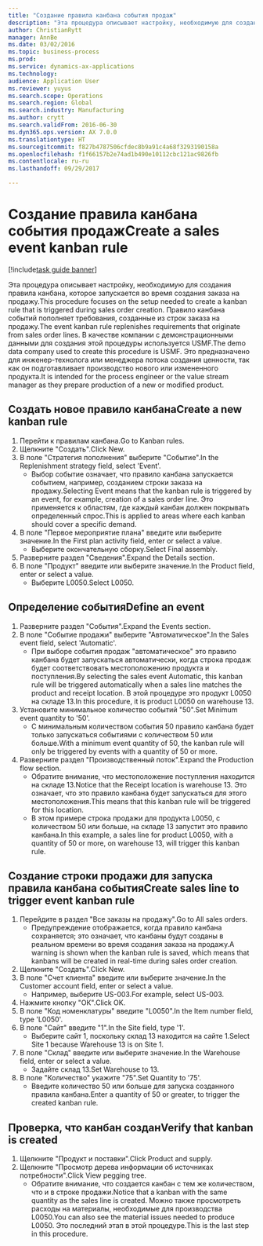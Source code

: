 ```yaml
--- 
title: "Создание правила канбана события продаж"
description: "Эта процедура описывает настройку, необходимую для создания правила канбана, которое запускается во время создания заказа на продажу."
author: ChristianRytt
manager: AnnBe
ms.date: 03/02/2016
ms.topic: business-process
ms.prod: 
ms.service: dynamics-ax-applications
ms.technology: 
audience: Application User
ms.reviewer: yuyus
ms.search.scope: Operations
ms.search.region: Global
ms.search.industry: Manufacturing
ms.author: crytt
ms.search.validFrom: 2016-06-30
ms.dyn365.ops.version: AX 7.0.0
ms.translationtype: HT
ms.sourcegitcommit: f827b4787506cfdec8b9a91c4a68f3293190158a
ms.openlocfilehash: f1f66157b2e74ad1b490e10112cbc121ac9826fb
ms.contentlocale: ru-ru
ms.lasthandoff: 09/29/2017

---
```

# <a name="create-a-sales-event-kanban-rule"></a><span data-ttu-id="f07a7-103">Создание правила канбана события продаж</span><span class="sxs-lookup"><span data-stu-id="f07a7-103">Create a sales event kanban rule</span></span>

[!include[task guide banner](../../includes/task-guide-banner.md)]

<span data-ttu-id="f07a7-104">Эта процедура описывает настройку, необходимую для создания правила канбана, которое запускается во время создания заказа на продажу.</span><span class="sxs-lookup"><span data-stu-id="f07a7-104">This procedure focuses on the setup needed to create a kanban rule that is triggered during sales order creation.</span></span> <span data-ttu-id="f07a7-105">Правило канбана событий пополняет требования, созданные из строк заказа на продажу.</span><span class="sxs-lookup"><span data-stu-id="f07a7-105">The event kanban rule replenishes requirements that originate from sales order lines.</span></span> <span data-ttu-id="f07a7-106">В качестве компании с демонстрационными данными для создания этой процедуры используется USMF.</span><span class="sxs-lookup"><span data-stu-id="f07a7-106">The demo data company used to create this procedure is USMF.</span></span> <span data-ttu-id="f07a7-107">Это предназначено для инженер-технолога или менеджера потока создания ценности, так как он подготавливает производство нового или измененного продукта.</span><span class="sxs-lookup"><span data-stu-id="f07a7-107">It is intended for the process engineer or the value stream manager as they prepare production of a new or modified product.</span></span>




## <a name="create-a-new-kanban-rule"></a><span data-ttu-id="f07a7-108">Создать новое правило канбана</span><span class="sxs-lookup"><span data-stu-id="f07a7-108">Create a new kanban rule</span></span>
1. <span data-ttu-id="f07a7-109">Перейти к правилам канбана.</span><span class="sxs-lookup"><span data-stu-id="f07a7-109">Go to Kanban rules.</span></span>
2. <span data-ttu-id="f07a7-110">Щелкните "Создать".</span><span class="sxs-lookup"><span data-stu-id="f07a7-110">Click New.</span></span>
3. <span data-ttu-id="f07a7-111">В поле "Стратегия пополнения" выберите "Событие".</span><span class="sxs-lookup"><span data-stu-id="f07a7-111">In the Replenishment strategy field, select 'Event'.</span></span>
    * <span data-ttu-id="f07a7-112">Выбор событие означает, что правило канбана запускается событием, например, созданием строки заказа на продажу.</span><span class="sxs-lookup"><span data-stu-id="f07a7-112">Selecting Event means that the kanban rule is triggered by an event, for example, creation of a sales order line.</span></span>   <span data-ttu-id="f07a7-113">Это применяется к областям, где каждый канбан должен покрывать определенный спрос.</span><span class="sxs-lookup"><span data-stu-id="f07a7-113">This is applied to areas where each kanban should cover a specific demand.</span></span>  
4. <span data-ttu-id="f07a7-114">В поле "Первое мероприятие плана" введите или выберите значение.</span><span class="sxs-lookup"><span data-stu-id="f07a7-114">In the First plan activity field, enter or select a value.</span></span>
    * <span data-ttu-id="f07a7-115">Выберите окончательную сборку.</span><span class="sxs-lookup"><span data-stu-id="f07a7-115">Select Final assembly.</span></span>  
5. <span data-ttu-id="f07a7-116">Разверните раздел "Сведения".</span><span class="sxs-lookup"><span data-stu-id="f07a7-116">Expand the Details section.</span></span>
6. <span data-ttu-id="f07a7-117">В поле "Продукт" введите или выберите значение.</span><span class="sxs-lookup"><span data-stu-id="f07a7-117">In the Product field, enter or select a value.</span></span>
    * <span data-ttu-id="f07a7-118">Выберите L0050.</span><span class="sxs-lookup"><span data-stu-id="f07a7-118">Select L0050.</span></span>  

## <a name="define-an-event"></a><span data-ttu-id="f07a7-119">Определение события</span><span class="sxs-lookup"><span data-stu-id="f07a7-119">Define an event</span></span>
1. <span data-ttu-id="f07a7-120">Разверните раздел "События".</span><span class="sxs-lookup"><span data-stu-id="f07a7-120">Expand the Events section.</span></span>
2. <span data-ttu-id="f07a7-121">В поле "Событие продажи" выберите "Автоматическое".</span><span class="sxs-lookup"><span data-stu-id="f07a7-121">In the Sales event field, select 'Automatic'.</span></span>
    * <span data-ttu-id="f07a7-122">При выборе события продаж "автоматическое" это правило канбана будет запускаться автоматически, когда строка продаж будет соответствовать местоположению продукта и поступления.</span><span class="sxs-lookup"><span data-stu-id="f07a7-122">By selecting the sales event Automatic, this kanban rule will be triggered automatically when a sales line matches the product and receipt location.</span></span> <span data-ttu-id="f07a7-123">В этой процедуре это продукт L0050 на складе 13.</span><span class="sxs-lookup"><span data-stu-id="f07a7-123">In this procedure, it is product L0050 on warehouse 13.</span></span>  
3. <span data-ttu-id="f07a7-124">Установите минимальное количество событий "50".</span><span class="sxs-lookup"><span data-stu-id="f07a7-124">Set Minimum event quantity to '50'.</span></span>
    * <span data-ttu-id="f07a7-125">С минимальным количеством события 50 правило канбана будет только запускаться событиями с количеством 50 или больше.</span><span class="sxs-lookup"><span data-stu-id="f07a7-125">With a minimum event quantity of 50, the kanban rule will only be triggered by events with a quantity of 50 or more.</span></span>  
4. <span data-ttu-id="f07a7-126">Разверните раздел "Производственный поток".</span><span class="sxs-lookup"><span data-stu-id="f07a7-126">Expand the Production flow section.</span></span>
    * <span data-ttu-id="f07a7-127">Обратите внимание, что местоположение поступления находится на складе 13.</span><span class="sxs-lookup"><span data-stu-id="f07a7-127">Notice that the Receipt location is warehouse 13.</span></span> <span data-ttu-id="f07a7-128">Это означает, что это правило канбана будет запускаться для этого местоположения.</span><span class="sxs-lookup"><span data-stu-id="f07a7-128">This means that this kanban rule will be triggered for this location.</span></span>  
    * <span data-ttu-id="f07a7-129">В этом примере строка продажи для продукта L0050, с количеством 50 или больше, на складе 13 запустит это правило канбана.</span><span class="sxs-lookup"><span data-stu-id="f07a7-129">In this example, a sales line for product L0050, with a quantity of 50 or more, on warehouse 13, will trigger this kanban rule.</span></span>  

## <a name="create-sales-line-to-trigger-event-kanban-rule"></a><span data-ttu-id="f07a7-130">Создание строки продажи для запуска правила канбана события</span><span class="sxs-lookup"><span data-stu-id="f07a7-130">Create sales line to trigger event kanban rule</span></span>
1. <span data-ttu-id="f07a7-131">Перейдите в раздел "Все заказы на продажу".</span><span class="sxs-lookup"><span data-stu-id="f07a7-131">Go to All sales orders.</span></span>
    * <span data-ttu-id="f07a7-132">Предупреждение отображается, когда правило канбана сохраняется; это означает, что канбаны будут созданы в реальном времени во время создания заказа на продажу.</span><span class="sxs-lookup"><span data-stu-id="f07a7-132">A warning is shown when the kanban rule is saved, which means that kanbans will be created in real-time during sales order creation.</span></span>  
2. <span data-ttu-id="f07a7-133">Щелкните "Создать".</span><span class="sxs-lookup"><span data-stu-id="f07a7-133">Click New.</span></span>
3. <span data-ttu-id="f07a7-134">В поле "Счет клиента" введите или выберите значение.</span><span class="sxs-lookup"><span data-stu-id="f07a7-134">In the Customer account field, enter or select a value.</span></span>
    * <span data-ttu-id="f07a7-135">Например, выберите US-003.</span><span class="sxs-lookup"><span data-stu-id="f07a7-135">For example, select US-003.</span></span>  
4. <span data-ttu-id="f07a7-136">Нажмите кнопку "OК".</span><span class="sxs-lookup"><span data-stu-id="f07a7-136">Click OK.</span></span>
5. <span data-ttu-id="f07a7-137">В поле "Код номенклатуры" введите "L0050".</span><span class="sxs-lookup"><span data-stu-id="f07a7-137">In the Item number field, type 'L0050'.</span></span>
6. <span data-ttu-id="f07a7-138">В поле "Сайт" введите "1".</span><span class="sxs-lookup"><span data-stu-id="f07a7-138">In the Site field, type '1'.</span></span>
    * <span data-ttu-id="f07a7-139">Выберите сайт 1, поскольку склад 13 находится на сайте 1.</span><span class="sxs-lookup"><span data-stu-id="f07a7-139">Select Site 1 because Warehouse 13 is on Site 1.</span></span>  
7. <span data-ttu-id="f07a7-140">В поле "Склад" введите или выберите значение.</span><span class="sxs-lookup"><span data-stu-id="f07a7-140">In the Warehouse field, enter or select a value.</span></span>
    * <span data-ttu-id="f07a7-141">Задайте склад 13.</span><span class="sxs-lookup"><span data-stu-id="f07a7-141">Set Warehouse to 13.</span></span>  
8. <span data-ttu-id="f07a7-142">В поле "Количество" укажите "75".</span><span class="sxs-lookup"><span data-stu-id="f07a7-142">Set Quantity to '75'.</span></span>
    * <span data-ttu-id="f07a7-143">Введите количество 50 или больше для запуска созданного правила канбана.</span><span class="sxs-lookup"><span data-stu-id="f07a7-143">Enter a quantity of 50 or greater, to trigger the created kanban rule.</span></span>  

## <a name="verify-that-kanban-is-created"></a><span data-ttu-id="f07a7-144">Проверка, что канбан создан</span><span class="sxs-lookup"><span data-stu-id="f07a7-144">Verify that kanban is created</span></span>
1. <span data-ttu-id="f07a7-145">Щелкните "Продукт и поставки".</span><span class="sxs-lookup"><span data-stu-id="f07a7-145">Click Product and supply.</span></span>
2. <span data-ttu-id="f07a7-146">Щелкните "Просмотр дерева информации об источниках потребности".</span><span class="sxs-lookup"><span data-stu-id="f07a7-146">Click View pegging tree.</span></span>
    * <span data-ttu-id="f07a7-147">Обратите внимание, что создается канбан с тем же количеством, что и в строке продажи.</span><span class="sxs-lookup"><span data-stu-id="f07a7-147">Notice that a kanban with the same quantity as the sales line is created.</span></span> <span data-ttu-id="f07a7-148">Можно также просмотреть расходы на материалы, необходимые для производства L0050.</span><span class="sxs-lookup"><span data-stu-id="f07a7-148">You can also see the material issues needed to produce L0050.</span></span> <span data-ttu-id="f07a7-149">Это последний этап в этой процедуре.</span><span class="sxs-lookup"><span data-stu-id="f07a7-149">This is the last step in this procedure.</span></span>  


